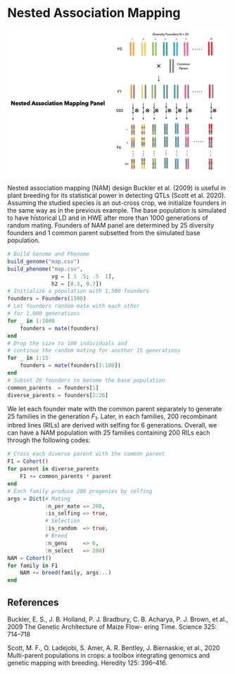 # Nested Association Mapping
![](../assets/nam.png)

Nested association mapping (NAM) design  Buckler et al. (2009) is useful in plant breeding for its statistical power in detecting QTLs (Scott et al. 2020). Assuming the studied species is an out-cross crop, we initialize founders in the same way as in the previous example. The base population is simulated to have historical LD and in HWE after more than 1000 generations of random mating. Founders of NAM panel are determined by 25 diversity founders and 1 common parent subsetted from the simulated base population.
```julia
# Build Genome and Phenome
build_genome("map.csv")
build_phenome("map.csv",
              vg = [ 1 .5; .5  1],
              h2 = [0.3, 0.7])
# Initialize a population with 1,500 founders
founders = Founders(1500)
# Let founders random mate with each other
# for 1,000 generations 
for _ in 1:1000
    founders = mate(founders)
end
# Drop the size to 100 individuals and
# continue the random mating for another 15 generations
for _ in 1:15
    founders = mate(founders[1:100])
end
# Subset 26 founders to become the base population
common_parents  = founders[1]
diverse_parents = founders[2:26]
```

We let each founder mate with the common parent separately to generate 25 families in the generation $F_1$. Later, in each families, 200 recombinant inbred lines (RILs) are derived with selfing for 6 generations. Overall, we can have a NAM population with 25 families containing 200 RILs each through the following codes:
```julia
# Cross each diverse parent with the common parent
F1 = Cohort()
for parent in diverse_parents
    F1 += common_parents * parent
end
# Each family produce 200 progenies by selfing
args = Dict(# Mating
            :n_per_mate => 200,
            :is_selfing => true,
            # Selection
            :is_random  => true,
            # Breed
            :n_gens     => 6,
            :n_select   => 200)
NAM = Cohort()
for family in F1
    NAM += breed(family, args...)
end
```

## References
Buckler, E. S., J. B. Holland, P. J. Bradbury, C. B. Acharya, P. J. Brown, et al., 2009 The Genetic Architecture of Maize Flow- ering Time. Science 325: 714–718

Scott, M. F., O. Ladejobi, S. Amer, A. R. Bentley, J. Biernaskie, et al., 2020 Multi-parent populations in crops: a toolbox integrating genomics and genetic mapping with breeding. Heredity 125: 396–416.
